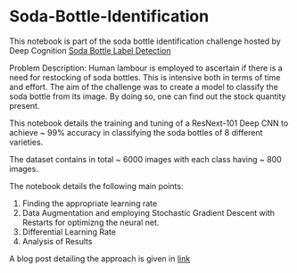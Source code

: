 # Soda-Bottle-Identification
This notebook is part of the soda bottle identification challenge hosted by Deep Cognition
[Soda Bottle Label Detection](http://deepcognition.ai/resources/competitions/soda-bottle-label-detection/)

Problem Description:
Human lambour is employed to ascertain if there is a need for restocking of soda bottles. This is intensive both in terms of time and effort. The aim of the challenge was to create a model to classify the soda bottle from its image. By doing so, one can find out the stock quantity present.

This notebook details the training and tuning of a ResNext-101 Deep CNN to achieve ~ 99% accuracy in classifying the soda bottles of 8 different varieties. 

The dataset contains in total ~ 6000 images with each class having ~ 800 images. 

The notebook details the following main points:

1. Finding the appropriate learning rate
2. Data Augmentation and employing Stochastic Gradient Descent with Restarts for optimizng the neural net.
3. Differential Learning Rate
4. Analysis of Results

A blog post detailing the approach is given in [link](https://medium.com/@santhoshetty/soda-bottle-identification-df001ce0614f)


